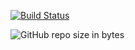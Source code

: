 [![Build Status](https://travis-ci.com/schmitty890/port-a-folio.svg?branch=master)](https://travis-ci.com/schmitty890/port-a-folio)

![GitHub repo size in bytes](https://img.shields.io/github/repo-size/schmitty890/port-a-folio.svg)